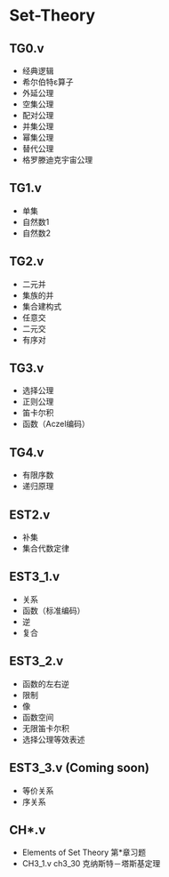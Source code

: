 # Set-Theory

## TG0.v
- 经典逻辑
- 希尔伯特ε算子
- 外延公理
- 空集公理
- 配对公理
- 并集公理
- 幂集公理
- 替代公理
- 格罗滕迪克宇宙公理

## TG1.v
- 单集
- 自然数1
- 自然数2

## TG2.v
- 二元并
- 集族的并
- 集合建构式
- 任意交
- 二元交
- 有序对

## TG3.v
- 选择公理
- 正则公理
- 笛卡尔积
- 函数（Aczel编码）

## TG4.v
- 有限序数
- 递归原理

## EST2.v
- 补集
- 集合代数定律

## EST3_1.v
- 关系
- 函数（标准编码）
- 逆
- 复合

## EST3_2.v
- 函数的左右逆
- 限制
- 像
- 函数空间
- 无限笛卡尔积
- 选择公理等效表述

## EST3_3.v (Coming soon)
- 等价关系
- 序关系

## CH*.v
- Elements of Set Theory 第*章习题
- CH3_1.v ch3_30 克纳斯特－塔斯基定理
